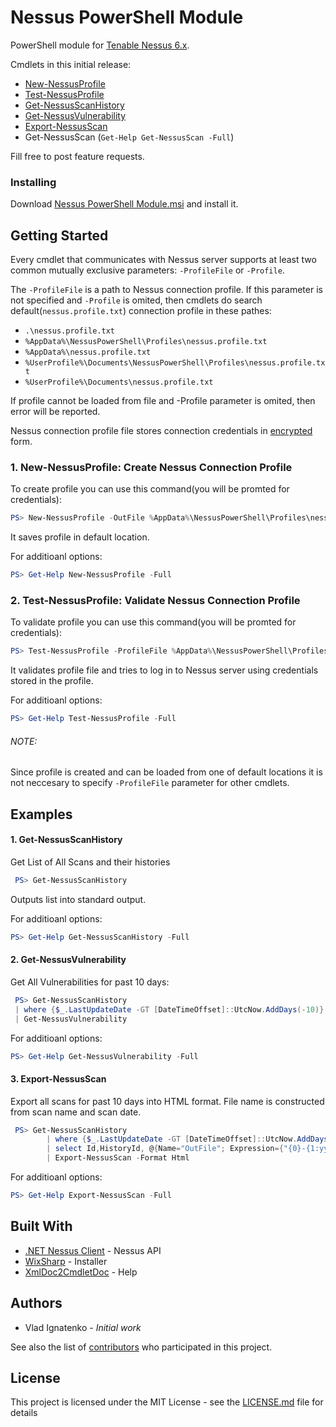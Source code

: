 # Nessus PowerShell Module

PowerShell module for [Tenable Nessus 6.x](http://www.tenable.com/products/nessus-vulnerability-scanner).

Cmdlets in this initial release:
* [New-NessusProfile](#New-NessusProfile)
* [Test-NessusProfile](#Test-NessusProfile)
* [Get-NessusScanHistory](#Get-NessusScanHistory)
* [Get-NessusVulnerability](#Get-NessusVulnerability)
* [Export-NessusScan](#Export-NessusScan)
* Get-NessusScan (```Get-Help Get-NessusScan -Full```)


Fill free to post feature requests.


### Installing

Download [Nessus PowerShell Module.msi](#NessusPowerShellModule) and install it.



## Getting Started

Every cmdlet that communicates with Nessus server supports at least two common mutually exclusive parameters:
```-ProfileFile``` or ```-Profile```. 

The ```-ProfileFile``` is a path to Nessus connection profile. 
If this parameter is not specified and ```-Profile``` is omited, then cmdlets do search default(```nessus.profile.txt```) connection profile in these pathes:
 * ```.\nessus.profile.txt```
 * ```%AppData%\NessusPowerShell\Profiles\nessus.profile.txt```
 * ```%AppData%\nessus.profile.txt```
 * ```%UserProfile%\Documents\NessusPowerShell\Profiles\nessus.profile.txt```
 * ```%UserProfile%\Documents\nessus.profile.txt```

 If profile cannot be loaded from file and -Profile parameter is omited, then error will be reported.
 
 Nessus connection profile file stores connection credentials in [encrypted](https://msdn.microsoft.com/en-us/library/2fh8203k(v=vs.110).aspx) form. 

 <a name="New-NessusProfile"></a>
 ### 1. New-NessusProfile: Create Nessus Connection Profile 
 To create profile you can use this command(you will be promted for credentials):
 ```PowerShell
 PS> New-NessusProfile -OutFile %AppData%\NessusPowerShell\Profiles\nessus.profile.txt
 ```
 It saves profile in default location. 

 For additioanl options:
 ```PowerShell
 PS> Get-Help New-NessusProfile -Full
 ```

 <a name="Test-NessusProfile"></a>
  ### 2. Test-NessusProfile: Validate Nessus Connection Profile 
 To validate profile you can use this command(you will be promted for credentials):
 ```PowerShell
 PS> Test-NessusProfile -ProfileFile %AppData%\NessusPowerShell\Profiles\nessus.profile.txt -TryLoginToServer
 ```
 It validates profile file and tries to log in to Nessus server using credentials stored in the profile. 

 For additioanl options:
 ```PowerShell
 PS> Get-Help Test-NessusProfile -Full
 ```


 ###### NOTE:
 Since profile is created and can be loaded from one of default locations it is not neccesary to specify ```-ProfileFile``` parameter for other cmdlets.

## Examples  
<a name="Get-NessusScanHistory"></a>
#### 1. Get-NessusScanHistory

Get List of All Scans and their histories

```PowerShell
 PS> Get-NessusScanHistory
 ```
Outputs list into standard output.  

For additioanl options:
```PowerShell
PS> Get-Help Get-NessusScanHistory -Full
```
<a name="Get-NessusVulnerability"></a>
#### 2. Get-NessusVulnerability

Get All Vulnerabilities for past 10 days:

```PowerShell
 PS> Get-NessusScanHistory 
 | where {$_.LastUpdateDate -GT [DateTimeOffset]::UtcNow.AddDays(-10)} 
 | Get-NessusVulnerability
 ```

For additioanl options:
```PowerShell
PS> Get-Help Get-NessusVulnerability -Full
```
<a name="Export-NessusScan"></a>
#### 3. Export-NessusScan

Export all scans for past 10 days into HTML format. File name is constructed from scan name and scan date. 

```PowerShell
 PS> Get-NessusScanHistory
        | where {$_.LastUpdateDate -GT [DateTimeOffset]::UtcNow.AddDays(-10)}
        | select Id,HistoryId, @{Name="OutFile"; Expression={"{0}-{1:yyyyMMddHHmm}" -f($_.Name, $_.LastUpdateDate.ToLocalTime())}}
        | Export-NessusScan -Format Html
 ```

For additioanl options:
```PowerShell
PS> Get-Help Export-NessusScan -Full
```

## Built With
* [.NET Nessus Client](https://github.com/vignatenko/NessusClient) - Nessus API
* [WixSharp](https://github.com/oleg-shilo/wixsharp) - Installer
* [XmlDoc2CmdletDoc](https://github.com/red-gate/XmlDoc2CmdletDoc) - Help

## Authors

* Vlad Ignatenko - *Initial work*

See also the list of [contributors](https://github.com/vignatenko/NessusClient/graphs/contributors) who participated in this project.

## License

This project is licensed under the MIT License - see the [LICENSE.md](LICENSE) file for details

